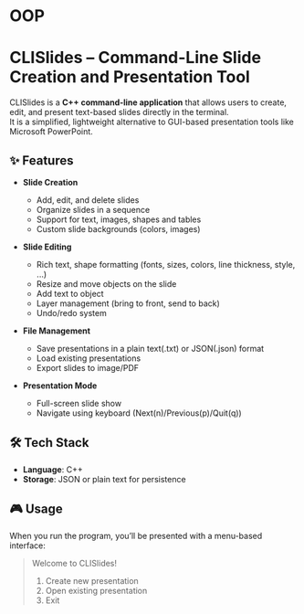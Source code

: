 # OOP

# CLISlides – Command-Line Slide Creation and Presentation Tool
CLISlides is a **C++ command-line application** that allows users to create, edit, and present text-based slides directly in the terminal.  
It is a simplified, lightweight alternative to GUI-based presentation tools like Microsoft PowerPoint. 

## ✨ Features

- **Slide Creation**
  - Add, edit, and delete slides
  - Organize slides in a sequence
  - Support for text, images, shapes and tables
  - Custom slide backgrounds (colors, images)
 
- **Slide Editing**
  - Rich text, shape formatting (fonts, sizes, colors, line thickness, style, ...)
  - Resize and move objects on the slide
  - Add text to object
  - Layer management (bring to front, send to back)
  - Undo/redo system

- **File Management**
  - Save presentations in a plain text(.txt) or JSON(.json) format
  - Load existing presentations
  - Export slides to image/PDF

- **Presentation Mode**
  - Full-screen slide show
  - Navigate using keyboard (Next(n)/Previous(p)/Quit(q))

 ## 🛠️ Tech Stack
- **Language**: C++
- **Storage**: JSON or plain text for persistence

## 🎮 Usage
When you run the program, you’ll be presented with a menu-based interface:
> Welcome to CLISlides!
> 1. Create new presentation
> 2. Open existing presentation
> 3. Exit

